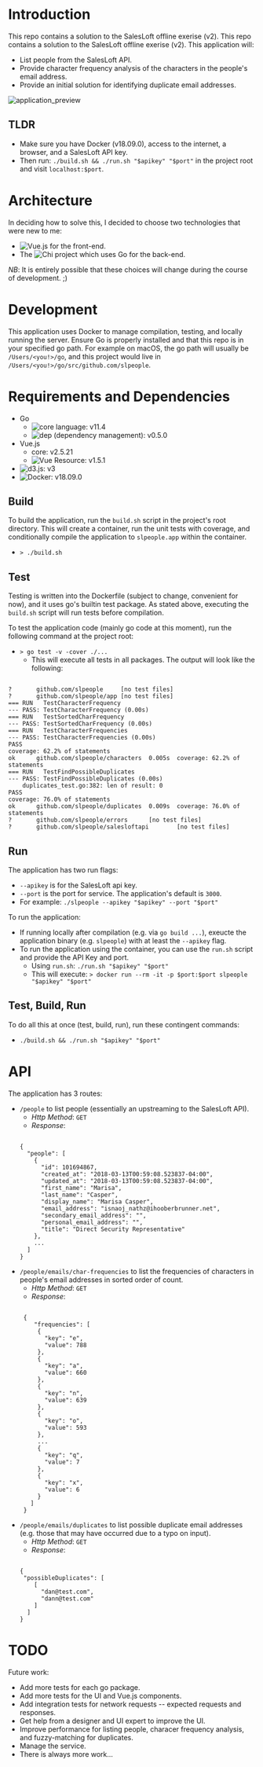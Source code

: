 # Introduction

This repo contains a solution to the SalesLoft offline exerise (v2).
This repo contains a solution to the SalesLoft offline exerise (v2). This application
 will:
 - List people from the SalesLoft API.
 - Provide character frequency analysis of the characters in the people's email address.
 - Provide an initial solution for identifying duplicate email addresses.
 
 ![application_preview](/static/images/simple.app.view.png)
 
## TLDR
- Make sure you have Docker (v18.09.0), access to the internet, a browser, and a SalesLoft API key.
- Then run: `./build.sh && ./run.sh "$apikey" "$port"` in the project root and visit `localhost:$port`.

# Architecture

In deciding how to solve this, I decided to choose two technologies
that were new to me:

- ![Vue.js](https://vuejs.org/) for the front-end.
- The ![Chi](https://github.com/go-chi/chi) project which uses Go for the back-end.

*NB*: It is entirely possible that these choices will change during the course of development. ;)

# Development

This application uses Docker to manage compilation, testing, and locally running the server.
Ensure Go is properly installed and that this repo is in your specified go path. For example on macOS, the go path will usually be `/Users/<you!>/go`, and this project would live in `/Users/<you!>/go/src/github.com/slpeople`.

# Requirements and Dependencies
- Go
  - ![core language](https://golang.org/): v11.4
  - ![dep](https://golang.github.io/dep/) (dependency management): v0.5.0
- Vue.js
  - core: v2.5.21
  - ![Vue Resource](https://github.com/pagekit/vue-resource): v1.5.1
- ![d3.js](https://d3js.org/): v3
- ![Docker](https://www.docker.com/): v18.09.0

## Build
To build the application, run the `build.sh` script in the project's root directory. This will create a container,
run the unit tests with coverage, and conditionally compile the application to `slpeople.app` within the container.
- `> ./build.sh`

## Test
Testing is written into the Dockerfile (subject to change, convenient for now), and it uses go's builtin test package.
As stated above, executing the `build.sh` script will run tests before compilation.

To test the application code (mainly go code at this moment), run the following command at the project root:
- `> go test -v -cover ./...`
  - This will execute all tests in all packages.
The output will look like the following:
<pre><code>
?       github.com/slpeople     [no test files]
?       github.com/slpeople/app [no test files]
=== RUN   TestCharacterFrequency
--- PASS: TestCharacterFrequency (0.00s)
=== RUN   TestSortedCharFrequency
--- PASS: TestSortedCharFrequency (0.00s)
=== RUN   TestCharacterFrequencies
--- PASS: TestCharacterFrequencies (0.00s)
PASS
coverage: 62.2% of statements
ok      github.com/slpeople/characters  0.005s  coverage: 62.2% of statements
=== RUN   TestFindPossibleDuplicates
--- PASS: TestFindPossibleDuplicates (0.00s)
    duplicates_test.go:382: len of result: 0
PASS
coverage: 76.0% of statements
ok      github.com/slpeople/duplicates  0.009s  coverage: 76.0% of statements
?       github.com/slpeople/errors      [no test files]
?       github.com/slpeople/salesloftapi        [no test files]
</code></pre>


## Run
The application has two run flags:
- `--apikey` is for the SalesLoft api key.
- `--port` is the port for service. The application's default is `3000`.
- For example: `./slpeople --apikey "$apikey" --port "$port"`

To run the application:
- If running locally after compilation (e.g. via `go build ...`), exeucte the application binary (e.g. `slpeople`) with at least the `--apikey` flag.
- To run the application using the container, you can use the `run.sh` script and provide the API Key and port.
  - Using `run.sh`: `./run.sh "$apikey" "$port"`
  - This will execute: `> docker run --rm -it -p $port:$port slpeople "$apikey" "$port"`

## Test, Build, Run
To do all this at once (test, build, run), run these contingent commands:
- `./build.sh && ./run.sh "$apikey" "$port"`

# API
The application has 3 routes:
- `/people` to list people (essentially an upstreaming to the SalesLoft API).
  - *Http Method*: `GET`
  - *Response*:
  <pre><code>
  {
    "people": [
      {
        "id": 101694867,
        "created_at": "2018-03-13T00:59:08.523837-04:00",
        "updated_at": "2018-03-13T00:59:08.523837-04:00",
        "first_name": "Marisa",
        "last_name": "Casper",
        "display_name": "Marisa Casper",
        "email_address": "isnaoj_nathz@ihooberbrunner.net",
        "secondary_email_address": "",
        "personal_email_address": "",
        "title": "Direct Security Representative"
      },
      ...
    ]
  }
  </pre></code>
- `/people/emails/char-frequencies` to list the frequencies of characters in people's email addresses in sorted order of count.
  - *Http Method*: `GET`
  - *Response*:
  <pre><code>
   {
      "frequencies": [
       {
         "key": "e",
         "value": 788
       },
       {
         "key": "a",
         "value": 660
       },
       {
         "key": "n",
         "value": 639
       },
       {
         "key": "o",
         "value": 593
       },
       ...
       {
         "key": "q",
         "value": 7
       },
       {
         "key": "x",
         "value": 6
       }
     ]
   }
  </pre></code>
- `/people/emails/duplicates` to list possible duplicate email addresses (e.g. those that may have occurred due to a typo on input).
  - *Http Method*: `GET`
  - *Response*:
  <pre><code>
  {
   "possibleDuplicates": [
      [
        "dan@test.com",
        "dann@test.com"
      ]
    ]
  }
  </pre></code>

# TODO
Future work:
- Add more tests for each go package.
- Add more tests for the UI and Vue.js components.
- Add integration tests for network requests -- expected requests and responses.
- Get help from a designer and UI expert to improve the UI.
- Improve performance for listing people, characer frequency analysis, and fuzzy-matching for duplicates.
- Manage the service.
- There is always more work...

